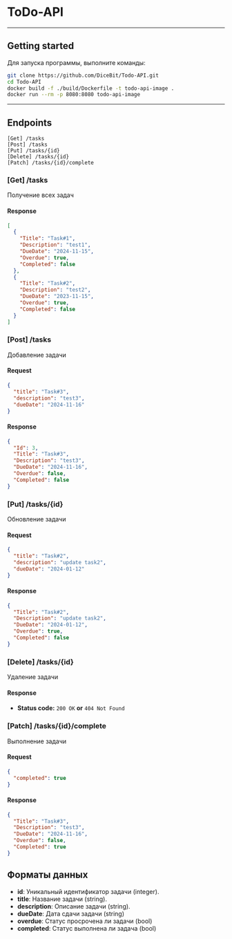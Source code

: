 # ToDo-API

---

## Getting started

Для запуска программы, выполните команды:

```bash
git clone https://github.com/DiceBit/Todo-API.git
cd Todo-API
docker build -f ./build/Dockerfile -t todo-api-image . 
docker run --rm -p 8080:8080 todo-api-image 
```

---

## Endpoints

```text
[Get] /tasks
[Post] /tasks
[Put] /tasks/{id}
[Delete] /tasks/{id}
[Patch] /tasks/{id}/complete
```

### **[Get] /tasks**

Получение всех задач

#### Response

```json
[
  {
    "Title": "Task#1",
    "Description": "test1",
    "DueDate": "2024-11-15",
    "Overdue": true,
    "Completed": false
  },
  {
    "Title": "Task#2",
    "Description": "test2",
    "DueDate": "2023-11-15",
    "Overdue": true,
    "Completed": false
  }
]
```

### **[Post] /tasks**

Добавление задачи

#### Request

```json
{
  "title": "Task#3",
  "description": "test3",
  "dueDate": "2024-11-16"
}
```

#### Response

```json
{
  "Id": 3,
  "Title": "Task#3",
  "Description": "test3",
  "DueDate": "2024-11-16",
  "Overdue": false,
  "Completed": false
}
```

### **[Put] /tasks/{id}**

Обновление задачи

#### Request

```json
{
  "title": "Task#2",
  "description": "update task2",
  "dueDate": "2024-01-12"
}
```

#### Response

```json
{
  "Title": "Task#2",
  "Description": "update task2",
  "DueDate": "2024-01-12",
  "Overdue": true,
  "Completed": false
}
```

### **[Delete] /tasks/{id}**

Удаление задачи
#### Response
- **Status code:** `200 OK` **or** `404 Not Found`

### **[Patch] /tasks/{id}/complete**

Выполнение задачи

#### Request

```json
{
  "completed": true
}
```

#### Response

```json
{
  "Title": "Task#3",
  "Description": "test3",
  "DueDate": "2024-11-16",
  "Overdue": false,
  "Completed": true
}
```

## Форматы данных

- **id**: Уникальный идентификатор задачи (integer).
- **title**: Название задачи (string).
- **description**: Описание задачи (string).
- **dueDate**: Дата сдачи задачи (string)
- **overdue**: Статус просрочена ли задачи (bool)
- **completed**: Статус выполнена ли задача (bool)